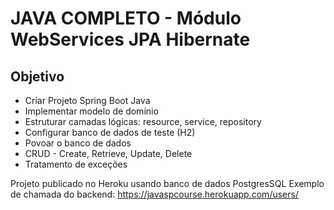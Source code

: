 # JAVA COMPLETO - Módulo WebServices JPA Hibernate

## Objetivo

- Criar Projeto Spring Boot Java
- Implementar modelo de domínio
- Estruturar camadas lógicas: resource, service, repository
- Configurar banco de dados de teste (H2)
- Povoar o banco de dados
- CRUD - Create, Retrieve, Update, Delete
- Tratamento de exceções

Projeto publicado no Heroku usando banco de dados PostgresSQL
Exemplo de chamada do backend: https://javaspcourse.herokuapp.com/users/

